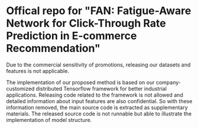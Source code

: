 # Offical repo for "FAN: Fatigue-Aware Network for Click-Through Rate Prediction in E-commerce Recommendation"

Due to the commercial sensitivity of promotions, releasing our datasets and features is not applicable.

The implementation of our proposed method is based on our company-customized distributed 
Tensorflow framework for better industrial applications. Releasing code related to the 
framework is not allowed and detailed information about input features are also confidential. 
So with these information removed, the main source code is extracted as supplementary 
materials. The released source code is not runnable but able to illustrate the implementation of 
model structure.











  